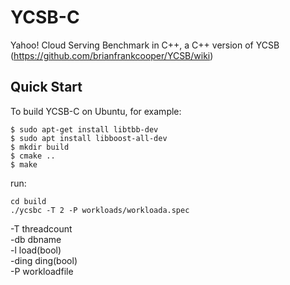 # YCSB-C

Yahoo! Cloud Serving Benchmark in C++, a C++ version of YCSB (https://github.com/brianfrankcooper/YCSB/wiki)

## Quick Start

To build YCSB-C on Ubuntu, for example:

```
$ sudo apt-get install libtbb-dev
$ sudo apt install libboost-all-dev
$ mkdir build
$ cmake ..
$ make
```
run:
```
cd build
./ycsbc -T 2 -P workloads/workloada.spec
```
-T threadcount<br>
-db dbname<br>
-l load(bool)<br>
-ding ding(bool)<br>
-P workloadfile<br>
